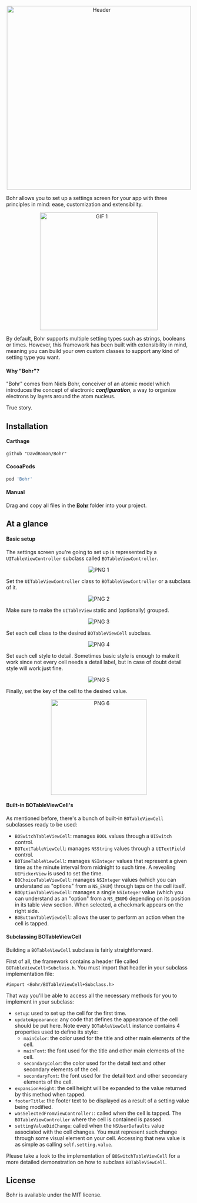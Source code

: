 <p align="center">
	<img src="Assets/header.png" alt="Header" width="500px" />
</p>

Bohr allows you to set up a settings screen for your app with three principles in mind: ease, customization and extensibility.

<p align="center">
	<img src="Assets/1.gif" alt="GIF 1" width="320px" />
</p>

By default, Bohr supports multiple setting types such as strings, booleans or times. However, this framework has been built with extensibility in mind, meaning you can build your own custom classes to support any kind of setting type you want.

#### Why "Bohr"?

"Bohr" comes from Niels Bohr, conceiver of an atomic model which introduces the concept of electronic ___configuration___, a way to organize electrons by layers around the atom nucleus.

True story.

## Installation

#### Carthage

```
github "DavdRoman/Bohr"
```

#### CocoaPods

```ruby
pod 'Bohr'
```

#### Manual

Drag and copy all files in the [__Bohr__](Bohr) folder into your project.

## At a glance

#### Basic setup

The settings screen you're going to set up is represented by a `UITableViewController` subclass called `BOTableViewController`.

<p align="center">
	<img src="Assets/1.png" alt="PNG 1" />
</p>

Set the `UITableViewController` class to `BOTableViewController` or a subclass of it.

<p align="center">
	<img src="Assets/2.png" alt="PNG 2" />
</p>

Make sure to make the `UITableView` static and (optionally) grouped.

<p align="center">
	<img src="Assets/3.png" alt="PNG 3" />
</p>

Set each cell class to the desired `BOTableViewCell` subclass.

<p align="center">
	<img src="Assets/4.png" alt="PNG 4" />
</p>

Set each cell style to detail. Sometimes basic style is enough to make it work since not every cell needs a detail label, but in case of doubt detail style will work just fine.

<p align="center">
	<img src="Assets/5.png" alt="PNG 5" />
</p>

Finally, set the key of the cell to the desired value.

<p align="center">
	<img src="Assets/6.png" alt="PNG 6" width="260" />
</p>

#### Built-in BOTableViewCell's

As mentioned before, there's a bunch of built-in `BOTableViewCell` subclasses ready to be used:

- `BOSwitchTableViewCell`: manages `BOOL` values through a `UISwitch` control.
- `BOTextTableViewCell`: manages `NSString` values through a `UITextField` control.
- `BOTimeTableViewCell`: manages `NSInteger` values that represent a given time as the minute interval from midnight to such time. A revealing `UIPickerView` is used to set the time.
- `BOChoiceTableViewCell`: manages `NSInteger` values (which you can understand as "options" from a `NS_ENUM`) through taps on the cell itself.
- `BOOptionTableViewCell`: manages a single `NSInteger` value (which you can understand as an "option" from a `NS_ENUM`) depending on its position in its table view section. When selected, a checkmark appears on the right side.
- `BOButtonTableViewCell`: allows the user to perform an action when the cell is tapped.

#### Subclassing BOTableViewCell

Building a `BOTableViewCell` subclass is fairly straightforward.

First of all, the framework contains a header file called `BOTableViewCell+Subclass.h`. You must import that header in your subclass implementation file:

```obj-c
#import <Bohr/BOTableViewCell+Subclass.h>
```

That way you'll be able to access all the necessary methods for you to implement in your subclass:

- `setup`: used to set up the cell for the first time.
- `updateAppearance`: any code that defines the appearance of the cell should be put here. Note every `BOTableViewCell` instance contains 4 properties used to define its style:
	- `mainColor`: the color used for the title and other main elements of the cell.
	- `mainFont`: the font used for the title and other main elements of the cell.
	- `secondaryColor`: the color used for the detail text and other secondary elements of the cell.
	- `secondaryFont`: the font used for the detail text and other secondary elements of the cell.
- `expansionHeight`: the cell height will be expanded to the value returned by this method when tapped.
- `footerTitle`: the footer text to be displayed as a result of a setting value being modified.
- `wasSelectedFromViewController:`: called when the cell is tapped. The `BOTableViewController` where the cell is contained is passed.
- `settingValueDidChange`: called when the `NSUserDefaults` value associated with the cell changes. You must represent such change through some visual element on your cell. Accessing that new value is as simple as calling `self.setting.value`.

Please take a look to the implementation of `BOSwitchTableViewCell` for a more detailed demonstration on how to subclass `BOTableViewCell`.

## License

Bohr is available under the MIT license.
